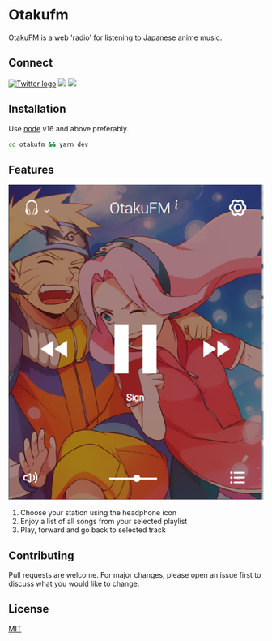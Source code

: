# Otakufm
OtakuFM is a web 'radio' for listening to Japanese anime music.

## Connect
<a href="https://twitter.com/lanre_olaleru"><img src="https://img.shields.io/badge/Twitter-%231DA1F2.svg?style=for-the-badge&logo=Twitter&logoColor=white" alt="Twitter logo" /></a>
<a href="mailto:larryolaleru@outlook.com"><img src="https://img.shields.io/badge/Microsoft_Outlook-0078D4?style=for-the-badge&logo=microsoft-outlook&logoColor=white" /></a>
<a href="https://www.linkedin.com/in/lanre-olaleru-79a12923a/"><img src="https://img.shields.io/badge/linkedin-%230077B5.svg?style=for-the-badge&logo=linkedin&logoColor=white" /></a>

## Installation
Use [node](https://nodejs.org/en/download/) v16 and above preferably.

```bash
cd otakufm && yarn dev
```
## Features
<img src="./otakufm/public/img/FrontPage.png" alt="Otakufm frontpage" />
<ol>
  <li> Choose your station using the headphone icon</li>
  <li> Enjoy a list of all songs from your selected playlist </li>
  <li> Play, forward and go back to selected track </li>
</ol>

## Contributing

Pull requests are welcome. For major changes, please open an issue first
to discuss what you would like to change.

## License

[MIT](https://choosealicense.com/licenses/mit/)
